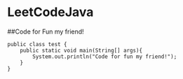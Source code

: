 # LeetCodeJava
##Code for Fun my friend!

```
public class test {
	public static void main(String[] args){
		System.out.println("Code for fun my friend!");
	}
}
```
